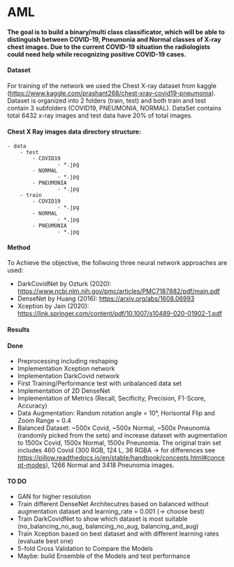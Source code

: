 # AML

#### The goal is to build a binary/multi class classificator, which will be able to distinguish between COVID-19, Pneumonia and Normal classes of X-ray chest images. Due to the current COVID-19 situation the radiologists could need help while recognizing positive COVID-19 cases.

#### Dataset
For training of the network we used the Chest X-ray dataset from kaggle (https://www.kaggle.com/prashant268/chest-xray-covid19-pneumonia). Dataset is organized into 2 folders (train, test) and both train and test contain 3 subfolders (COVID19, PNEUMONIA, NORMAL). DataSet contains total 6432 x-ray images and test data have 20% of total images.

#### Chest X Ray images data directory structure:
	- data 
		- test
			- COVID19
       				- *.jpg
			- NORMAL
       				- *.jpg
			- PNEUMONIA
       				- *.jpg
		- train
			- COVID19
       				- *.jpg
			- NORMAL
       				- *.jpg
			- PNEUMONIA
       				- *.jpg


#### Method

To Achieve the objective, the follwoing three neural network approaches are used:

- DarkCovidNet by Ozturk (2020): https://www.ncbi.nlm.nih.gov/pmc/articles/PMC7187882/pdf/main.pdf
- DenseNet by Huang (2016): https://arxiv.org/abs/1608.06993
- Xception by Jain (2020): https://link.springer.com/content/pdf/10.1007/s10489-020-01902-1.pdf

#### Results


#### Done

- Preprocessing including reshaping
- Implementation Xception network
- Implementation DarkCovid network
- First Training/Performance test with unbalanced data set
- Implementation of 2D DenseNet
- Implementation of Metrics (Recall, Secificity, Precision, F1-Score, Accuracy)
- Data Augmentation: Random rotation angle  = 10°, Horisontal Flip and Zoom Range = 0.4
- Balanced Dataset: ~500x Covid, ~500x Normal, ~500x Pneunomia (randomly picked from the sets) and increase dataset with augmentation to 1500x Covid, 1500x Normal, 1500x Pneunomia. The original train set includes 460 Covid (300 RGB, 124 L, 36 RGBA -> for differences see https://pillow.readthedocs.io/en/stable/handbook/concepts.html#concept-modes), 1266 Normal and 3418 Pneunomia images.


#### TO DO
- GAN for higher resolution		
- Train different DenseNet Architecutres based on balanced without augmentation dataset and learning_rate = 0.001 (-> choose best)
- Train DarkCovidNet to show which dataset is most suitable (no_balancing_no_aug, balancing_no_aug, balancing_and_aug)
- Train Xception based on best dataset and with different learning rates (evaluate best one)
- 5-fold Cross Validation to Compare the Models
- Maybe: build Ensemble of the Models and test performance
